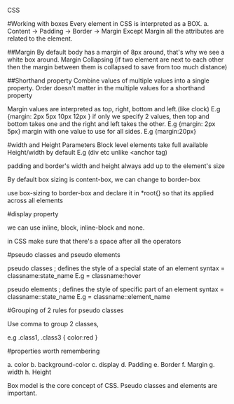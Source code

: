 CSS

#Working with boxes
Every element in CSS is interpreted as a BOX.
a. Content -> Padding -> Border -> Margin
Except Margin all the attributes are related to the element.

##Margin
By default body has a margin of 8px around, that's why we see a white box around.
Margin Collapsing (if two element are next to each other then the margin between them is collapsed to save from too much distance)

##Shorthand property
Combine values of multiple values into a single property.
Order doesn't matter in the multiple values for a shorthand property

Margin values are interpreted as top, right, bottom and left.(like clock) E.g {margin: 2px 5px 10px 12px }
if only we specify 2 values, then top and bottom takes one and the right and left takes the other. E.g {margin: 2px 5px}
margin with one value to use for all sides. E.g {margin:20px}

#width and Height Parameters
Block level elements take full available Height/width by default E.g (div etc unlike <anchor tag)

padding and border's width and height always add up to the element's size

By default box sizing is content-box, we can change to border-box

use box-sizing to border-box and declare it in *root{} so that its applied across all elements

#display property

we can use inline, block, inline-block and none.

in CSS make sure that there's a space after all the operators

#pseudo classes and pseudo elements

pseudo classes ; defines the style of a special state of an element
syntax = classname:state_name
E.g = classname:hover


pseudo elements ; defines the style of specific part of an element
syntax = classname::state_name
E.g = classname::element_name


#Grouping of 2 rules for pseudo classes

Use comma to group 2 classes,

e.g
.class1, .class3 {
  color:red
}

#properties worth remembering

a. color
b. background-color
c. display
d. Padding
e. Border
f. Margin
g. width
h. Height

Box model is the core concept of CSS.
Pseudo classes and elements are important.


#
